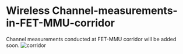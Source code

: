 # Wireless Channel-measurements-in-FET-MMU-corridor
Channel measurements conducted at FET-MMU corridor will be added soon.
![corridor](https://user-images.githubusercontent.com/26537727/160594024-c01080a8-ccf9-4b29-ac31-f2842b03c7ad.png)
